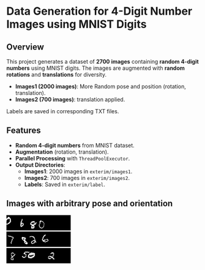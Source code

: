 # Data Generation for 4-Digit Number Images using MNIST Digits

## Overview

This project generates a dataset of **2700 images** containing **random 4-digit numbers** using MNIST digits. The images are augmented with **random rotations** and **translations** for diversity. 

- **Images1 (2000 images)**: More Random pose and position (rotation, translation).
- **Images2 (700 images)**:  translation applied.

Labels are saved in corresponding TXT files.

## Features
- **Random 4-digit numbers** from MNIST dataset.
- **Augmentation** (rotation, translation).
- **Parallel Processing** with `ThreadPoolExecutor`.
- **Output Directories**:
  - **Images1**: 2000 images in `exterim/images1`.
  - **Images2**: 700 images in `exterim/images2`.
  - **Labels**: Saved in `exterim/label`.


## **Images with arbitrary pose and orientation**

![alt text](0680.png) \
![alt text](7826.png) \
![alt text](8502.png) 


